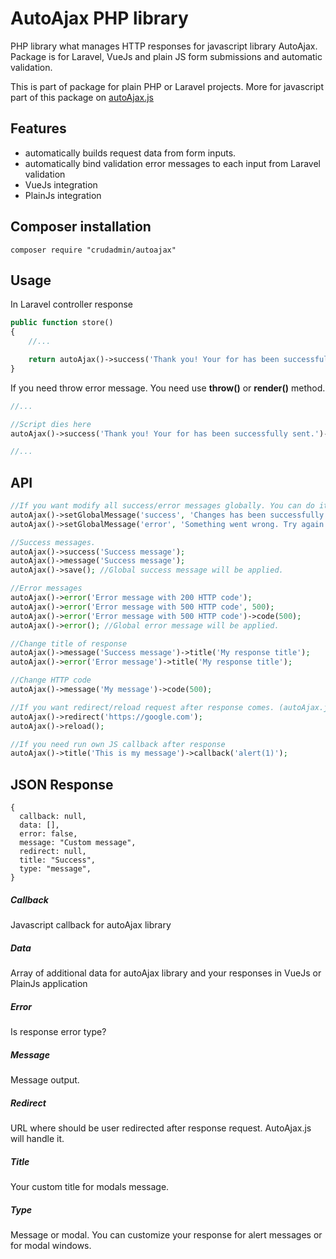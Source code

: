 # AutoAjax PHP library

PHP library what manages HTTP responses for javascript library AutoAjax. Package is for Laravel, VueJs and plain JS form submissions and automatic validation. 

This is part of package for plain PHP or Laravel projects. More for javascript part of this package on [autoAjax.js](https://github.com/MarekGogol/autoajax)

## Features
- automatically builds request data from form inputs.
- automatically bind validation error messages to each input from Laravel validation
- VueJs integration
- PlainJs integration

## Composer installation
`composer require "crudadmin/autoajax"`

## Usage

In Laravel controller response
```php
public function store()
{
    //...

    return autoAjax()->success('Thank you! Your for has been successfully sent.');
}
```

If you need throw error message. You need use **throw()** or **render()** method.
```php
//...

//Script dies here
autoAjax()->success('Thank you! Your for has been successfully sent.')->throw();

//...
```

## API
```php
//If you want modify all success/error messages globally. You can do it in AppServiceProvider or somewhere else in your app configuration like that.
autoAjax()->setGlobalMessage('success', 'Changes has been successfully saved.');
autoAjax()->setGlobalMessage('error', 'Something went wrong. Try again later.');

//Success messages.
autoAjax()->success('Success message');
autoAjax()->message('Success message');
autoAjax()->save(); //Global success message will be applied.

//Error messages
autoAjax()->error('Error message with 200 HTTP code');
autoAjax()->error('Error message with 500 HTTP code', 500);
autoAjax()->error('Error message with 500 HTTP code')->code(500);
autoAjax()->error(); //Global error message will be applied.

//Change title of response
autoAjax()->message('Success message')->title('My response title');
autoAjax()->error('Error message')->title('My response title');

//Change HTTP code
autoAjax()->message('My message')->code(500);

//If you want redirect/reload request after response comes. (autoAjax.js will handle it)
autoAjax()->redirect('https://google.com');
autoAjax()->reload();

//If you need run own JS callback after response
autoAjax()->title('This is my message')->callback('alert(1)');
```

## JSON Response
```
{
  callback: null,
  data: [],
  error: false,
  message: "Custom message",
  redirect: null,
  title: "Success",
  type: "message",
}
```

##### Callback
Javascript callback for autoAjax library

##### Data
Array of additional data for autoAjax library and your responses in VueJs or PlainJs application

##### Error
Is response error type?

##### Message
Message output.

##### Redirect
URL where should be user redirected after response request. AutoAjax.js will handle it.

##### Title
Your custom title for modals message.

##### Type
Message or modal. You can customize your response for alert messages or for modal windows.
